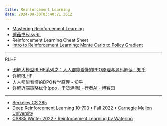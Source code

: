 ```yaml
---
title: Reinforcement Learning
date: 2024-09-30T03:40:21.361Z
---
```











* [Mastering Reinforcement Learning](https://gibberblot.github.io/rl-notes/index.html)
* [蘑菇书EasyRL](https://datawhalechina.github.io/easy-rl/#/)
* [Reinforcement Learning Cheat Sheet](https://github.com/alxthm/rl-cheatsheet/blob/main/main.pdf)
* [Intro to Reinforcement Learning: Monte Carlo to Policy Gradient](https://medium.com/@hsinhungw/intro-to-reinforcement-learning-monte-carlo-to-policy-gradient-1c7ede4eed6e)
---
RLHF
* [图解大模型RLHF系列之：人人都能看懂的PPO原理与源码解读 - 知乎](https://zhuanlan.zhihu.com/p/677607581)
* [详解RLHF](https://www.cnblogs.com/zhangxianrong/p/18272312)
* [人人都能看懂的DPO数学原理 - 知乎](https://zhuanlan.zhihu.com/p/721073733)
* [详解近端策略优化(ppo，干货满满) - 行者AI - 博客园](https://www.cnblogs.com/xingzheai/p/15931681.html)

---
* [Berkeley CS 285](https://rail.eecs.berkeley.edu/deeprlcourse/)
* [Deep Reinforcement Learning
10-703 • Fall 2022 • Carnegie Mellon University](https://cmudeeprl.github.io/703website_f22/lectures/)
* [CS885 Winter 2022 - Reinforcement Learning by Waterloo](https://cs.uwaterloo.ca/~ppoupart/teaching/cs885-winter22/schedule.html)